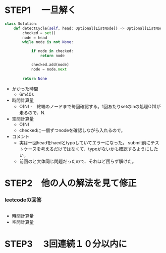 # STEP1 　一旦解く
``` python
class Solution:
    def detectCycle(self, head: Optional[ListNode]) -> Optional[ListNode]:
        checked = set()
        node = head
        while node is not None:

            if node in checked:
                return node

            checked.add(node)
            node = node.next
        
        return None
```

- かかった時間
    - 6m40s
- 時間計算量
    - O(N)
      -　終端のノードまで毎回確認する。1回あたりsetのinの処理O(1)が走るので、N.
- 空間計算量
    - O(N)
    - checkedに一個ずつnodeを確認しながら入れるので。
- コメント
  - 実は一回headをhaedとtypoしていてエラーになった。 submit前にテストケースを考えるだけではなくて、typoがないかも確認するようにしたい。
  - 前回のと大体同じ問題だったので、それほど困らず解けた。

# STEP2　他の人の解法を見て修正

### leetcodeの回答

``` python


```

- 時間計算量
- 空間計算量

# STEP3 　3回連続１０分以内に
``` python
```